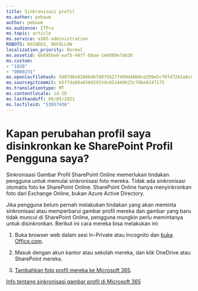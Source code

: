 ```yaml
---
title: Sinkronisasi profil
ms.author: pebaum
author: pebaum
ms.audience: ITPro
ms.topic: article
ms.service: o365-administration
ROBOTS: NOINDEX, NOFOLLOW
localization_priority: Normal
ms.assetid: 6b695be8-eaf5-44ff-b0ae-1e0d89e7ab36
ms.custom:
- "1828"
- "9000231"
ms.openlocfilehash: 5d07d8e9206b4b7d0756277409d48b0cd299e5cf0fd7261e6c0ad75dfe8648f1
ms.sourcegitcommit: b5f7da89a650d2915dc652449623c78be6247175
ms.translationtype: MT
ms.contentlocale: id-ID
ms.lasthandoff: 08/05/2021
ms.locfileid: "53957436"
---
```

# <a name="when-do-my-profile-changes-sync-to-the-sharepoint-user-profile-application"></a>Kapan perubahan profil saya disinkronkan ke SharePoint Profil Pengguna saya?

Sinkronisasi Gambar Profil SharePoint Online memerlukan tindakan pengguna untuk memulai sinkronisasi foto mereka. Tidak ada sinkronisasi otomatis foto ke SharePoint Online. SharePoint Online hanya menyinkronkan foto dari Exchange Online, bukan Azure Active Directory.

Jika pengguna belum pernah melakukan tindakan yang akan meminta sinkronisasi atau memperbarui gambar profil mereka dan gambar yang baru tidak muncul di SharePoint Online, pengguna mungkin perlu memintanya untuk disinkronkan. Berikut ini cara mereka bisa melakukan ini:

1. Buka browser web dalam sesi In-Private atau Incognito dan [buka Office.com](https://www.office.com/).

2. Masuk dengan akun kantor atau sekolah mereka, dan klik OneDrive atau SharePoint mereka.

3. [Tambahkan foto profil mereka ke Microsoft 365](https://support.office.com/article/Add-your-profile-photo-to-Office-365-2eaf93fd-b3f1-43b9-9cdc-bdcd548435b7).

[Info tentang sinkronisasi gambar profil di Microsoft 365](https://support.office.com/article/Information-about-user-profile-synchronization-in-SharePoint-Online-177eb196-5887-43c9-84c3-b98a43d35129)

